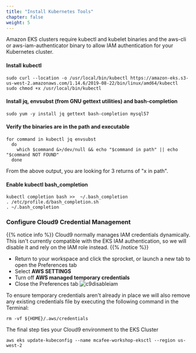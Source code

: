 ```yaml
---
title: "Install Kubernetes Tools"
chapter: false
weight: 5
---
```


Amazon EKS clusters require kubectl and kubelet binaries and the aws-cli or aws-iam-authenticator
binary to allow IAM authentication for your Kubernetes cluster.



#### Install kubectl
```
sudo curl --location -o /usr/local/bin/kubectl https://amazon-eks.s3-us-west-2.amazonaws.com/1.14.6/2019-08-22/bin/linux/amd64/kubectl
sudo chmod +x /usr/local/bin/kubectl

```

#### Install jq, envsubst (from GNU gettext utilities) and bash-completion
```
sudo yum -y install jq gettext bash-completion mysql57

```

#### Verify the binaries are in the path and executable
```
for command in kubectl jq envsubst
  do
    which $command &>/dev/null && echo "$command in path" || echo "$command NOT FOUND"
  done

```

From the above output, you are looking for 3 returns of "x in path".

#### Enable kubectl bash_completion
```
kubectl completion bash >>  ~/.bash_completion
. /etc/profile.d/bash_completion.sh
. ~/.bash_completion

```


### Configure Cloud9 Credential Management
{{% notice info %}}
Cloud9 normally manages IAM credentials dynamically. This isn't currently compatible with
the EKS IAM authentication, so we will disable it and rely on the IAM role instead.
{{% /notice %}}

- Return to your workspace and click the sprocket, or launch a new tab to open the Preferences tab
- Select **AWS SETTINGS**
- Turn off **AWS managed temporary credentials**
- Close the Preferences tab
![c9disableiam](/images/c9disableiam.png?classes=border,shadow)


To ensure temporary credentials aren't already in place we will also remove
any existing credentials file by executing the following command in the Terminal:
```
rm -vf ${HOME}/.aws/credentials
```

The final step ties your Cloud9 environment to the EKS Cluster

```
aws eks update-kubeconfig --name mcafee-workshop-eksctl --region us-west-2
```
